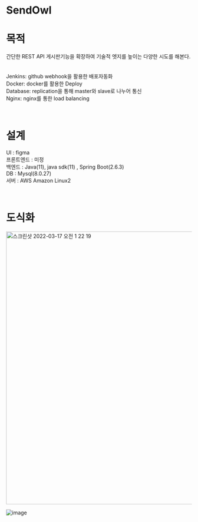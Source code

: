 # SendOwl

# 목적
간단한 REST API 게시판기능을 확장하여 기술적 엣지를 높이는 다양한 시도를 해본다.<br>
<br>
<br>
Jenkins: github webhook을 활용한 배포자동화<br>
Docker: docker를 활용한 Deploy<br>
Database: replication을 통해 master와 slave로 나누어 통신<br>
Nginx: nginx를 통한 load balancing<br>



<br>

# 설계
UI : figma<br>
프론트엔드 : 미정<br>
백엔드 : Java(11), java sdk(11) , Spring Boot(2.6.3)<br>
DB : Mysql(8.0.27)<br>
서버 : AWS Amazon Linux2<br>

<br>

# 도식화
<img width="741" alt="스크린샷 2022-03-17 오전 1 22 19" src="https://user-images.githubusercontent.com/52245525/158638109-8007372d-f6eb-4bd5-bee1-05fea88d17f5.png">

![image](https://user-images.githubusercontent.com/44316546/162795773-92e92818-8b5d-49a1-b348-7fb366525b65.png)
